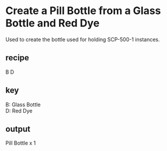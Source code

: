 # Create a Pill Bottle from a Glass Bottle and Red Dye

Used to create the bottle used for holding SCP-500-1 instances.

## recipe
B D

## key
B: Glass Bottle  
D: Red Dye

## output
Pill Bottle x 1
